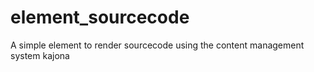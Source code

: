 element_sourcecode
==================

A simple element to render sourcecode using the content management system kajona

